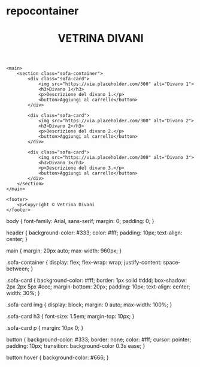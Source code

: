 # repocontainer


<!DOCTYPE html>
<html>
<head>
	<title>Vetrina Divani</title>
	<link rel="stylesheet" type="text/css" href="style.css">
</head>
<body>
	<header>
		<h1>VETRINA DIVANI</h1>
	</header>

	<main>
		<section class="sofa-container">
			<div class="sofa-card">
				<img src="https://via.placeholder.com/300" alt="Divano 1">
				<h3>Divano 1</h3>
				<p>Descrizione del divano 1.</p>
				<button>Aggiungi al carrello</button>
			</div>

			<div class="sofa-card">
				<img src="https://via.placeholder.com/300" alt="Divano 2">
				<h3>Divano 2</h3>
				<p>Descrizione del divano 2.</p>
				<button>Aggiungi al carrello</button>
			</div>

			<div class="sofa-card">
				<img src="https://via.placeholder.com/300" alt="Divano 3">
				<h3>Divano 3</h3>
				<p>Descrizione del divano 3.</p>
				<button>Aggiungi al carrello</button>
			</div>
		</section>
	</main>

	<footer>
		<p>Copyright © Vetrina Divani
	</footer>
</body>
</html>



body {
	font-family: Arial, sans-serif;
	margin: 0;
	padding: 0;
}

header {
	background-color: #333;
	color: #fff;
	padding: 10px;
	text-align: center;
}

main {
	margin: 20px auto;
	max-width: 960px;
}

.sofa-container {
	display: flex;
	flex-wrap: wrap;
	justify-content: space-between;
}

.sofa-card {
	background-color: #fff;
	border: 1px solid #ddd;
	box-shadow: 2px 2px 5px #ccc;
	margin-bottom: 20px;
	padding: 10px;
	text-align: center;
	width: 30%;
}

.sofa-card img {
	display: block;
	margin: 0 auto;
	max-width: 100%;
}

.sofa-card h3 {
	font-size: 1.5em;
	margin-top: 10px;
}

.sofa-card p {
	margin: 10px 0;
}

button {
	background-color: #333;
	border: none;
	color: #fff;
	cursor: pointer;
	padding: 10px;
	transition: background-color 0.3s ease;
}

button:hover {
	background-color: #666;
}

